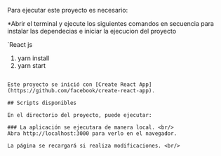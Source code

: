 Para ejecutar este proyecto es necesario:

*Abrir el terminal y ejecute los siguientes comandos en secuencia para instalar las dependecias e iniciar la ejecucion del proyecto

`React js
1. yarn install
2. yarn start
```

Este proyecto se inició con [Create React App] (https://github.com/facebook/create-react-app).

## Scripts disponibles

En el directorio del proyecto, puede ejecutar:

### La aplicación se ejecutara de manera local. <br/>
Abra http://localhost:3000 para verlo en el navegador.

La página se recargará si realiza modificaciones. <br/>